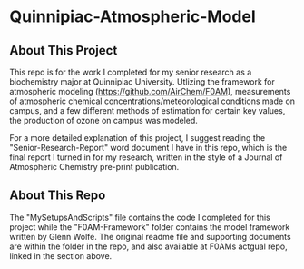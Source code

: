# Quinnipiac-Atmospheric-Model

## About This Project

This repo is for the work I completed for my senior research as a biochemistry major at Quinnipiac University. Utlizing the framework for atmospheric modeling
(https://github.com/AirChem/F0AM), measurements of atmospheric chemical concentrations/meteorological conditions made on campus, and a few different methods
of estimation for certain key values, the production of ozone on campus was modeled.

For a more detailed explanation of this project, I suggest reading the "Senior-Research-Report" word document I have in this repo, which is the final report
I turned in for my research, written in the style of a Journal of Atmospheric Chemistry pre-print publication.


## About This Repo

The "MySetupsAndScripts" file contains the code I completed for this project while the "F0AM-Framework" folder contains the model framework written by Glenn Wolfe.
The original readme file and supporting documents are within the folder in the repo, and also available at F0AMs actgual repo, linked in the section above.


